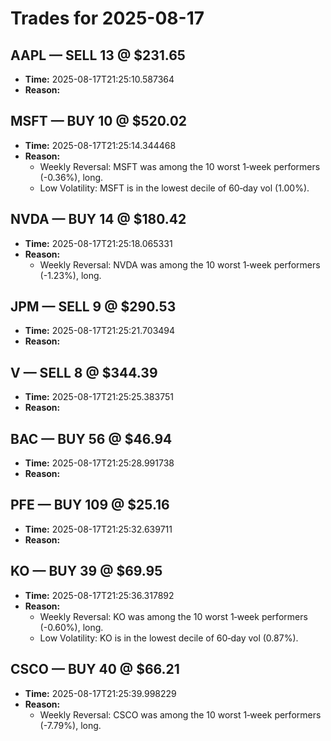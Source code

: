 # Trades for 2025-08-17

## AAPL — SELL 13 @ $231.65
- **Time:** 2025-08-17T21:25:10.587364
- **Reason:**

## MSFT — BUY 10 @ $520.02
- **Time:** 2025-08-17T21:25:14.344468
- **Reason:**
  - Weekly Reversal: MSFT was among the 10 worst 1‑week performers (-0.36%), long.
  - Low Volatility: MSFT is in the lowest decile of 60‑day vol (1.00%).

## NVDA — BUY 14 @ $180.42
- **Time:** 2025-08-17T21:25:18.065331
- **Reason:**
  - Weekly Reversal: NVDA was among the 10 worst 1‑week performers (-1.23%), long.

## JPM — SELL 9 @ $290.53
- **Time:** 2025-08-17T21:25:21.703494
- **Reason:**

## V — SELL 8 @ $344.39
- **Time:** 2025-08-17T21:25:25.383751
- **Reason:**

## BAC — BUY 56 @ $46.94
- **Time:** 2025-08-17T21:25:28.991738
- **Reason:**

## PFE — BUY 109 @ $25.16
- **Time:** 2025-08-17T21:25:32.639711
- **Reason:**

## KO — BUY 39 @ $69.95
- **Time:** 2025-08-17T21:25:36.317892
- **Reason:**
  - Weekly Reversal: KO was among the 10 worst 1‑week performers (-0.60%), long.
  - Low Volatility: KO is in the lowest decile of 60‑day vol (0.87%).

## CSCO — BUY 40 @ $66.21
- **Time:** 2025-08-17T21:25:39.998229
- **Reason:**
  - Weekly Reversal: CSCO was among the 10 worst 1‑week performers (-7.79%), long.

